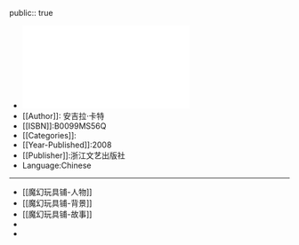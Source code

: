 public:: true

- ![魔幻玩具铺 (安吉拉·卡特)_B0099MS56Q_Chinese (Z-Library).pdf](../assets/魔幻玩具铺_(安吉拉·卡特)_B0099MS56Q_Chinese_(Z-Library)_1697014072088_0.pdf)
- [[Author]]: 安吉拉·卡特
- [[ISBN]]:B0099MS56Q
- [[Categories]]:
- [[Year-Published]]:2008
- [[Publisher]]:浙江文艺出版社
- Language:Chinese
- ---
- [[魔幻玩具铺-人物]]
- [[魔幻玩具铺-背景]]
- [[魔幻玩具铺-故事]]
-
-